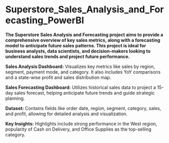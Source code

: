 # Superstore_Sales_Analysis_and_Forecasting_PowerBI
**The Superstore Sales Analysis and Forecasting project aims to provide a comprehensive overview of key sales metrics, along with a forecasting model to anticipate future sales patterns. This project is ideal for business analysts, data scientists, and decision-makers looking to understand sales trends and project future performance.**

**Sales Analysis Dashboard:** Visualizes key metrics like sales by region, segment, payment mode, and category. It also includes YoY comparisons and a state-wise profit and sales distribution map.

**Sales Forecasting Dashboard:** Utilizes historical sales data to project a 15-day sales forecast, helping anticipate future trends and guide strategic planning.

**Dataset:** Contains fields like order date, region, segment, category, sales, and profit, allowing for detailed analysis and visualization.

**Key Insights:** Highlights include strong performance in the West region, popularity of Cash on Delivery, and Office Supplies as the top-selling category.


